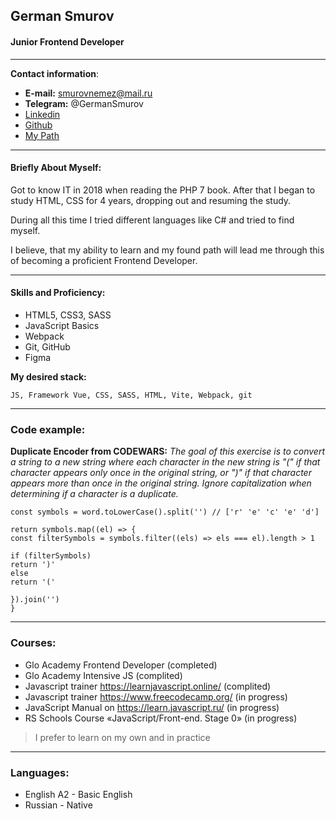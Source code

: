 
## German Smurov


#### Junior Frontend Developer

---


__Contact information__:
* __E-mail:__ smurovnemez@mail.ru
* __Telegram:__ @GermanSmurov
* [Linkedin](https://www.linkedin.com/in/badvoice-developer/)
* [Github](https://github.com/BadVoice)
* [My Path](https://smartprogress.do/goal/406821/)

---

#### Briefly About Myself:

Got to know IT in 2018 when reading the PHP 7 book.
After that I began to study HTML, CSS for 4 years, dropping out and resuming the study.

During all this time I tried different languages like C# and tried to find myself.

I believe, that my ability to learn and my found path will lead me through this of becoming a proficient Frontend Developer.


---

#### Skills and Proficiency:
* HTML5, CSS3, SASS
* JavaScript Basics
* Webpack
* Git, GitHub
* Figma

__My desired stack:__

``` JS, Framework Vue, CSS, SASS, HTML, Vite, Webpack, git ```

---

### Code example:

__Duplicate Encoder from CODEWARS:__
*The goal of this exercise is to convert a string to a new string where each character in the new string is "(" if that character appears only once in the original string, or ")" if that character appears more than once in the original string. Ignore capitalization when determining if a character is a duplicate.*

``` const duplicateEncode = (word) => {
const symbols = word.toLowerCase().split('') // ['r' 'e' 'c' 'e' 'd']

return symbols.map((el) => {
const filterSymbols = symbols.filter((els) => els === el).length > 1

if (filterSymbols)
return ')'
else
return '('

}).join('')
}
```

---

### Courses:
* Glo Academy Frontend Developer (completed)
* Glo Academy Intensive JS (complited)
* Javascript trainer https://learnjavascript.online/ (complited)
* Javascript trainer https://www.freecodecamp.org/ (in progress)
* JavaScript Manual on https://learn.javascript.ru/ (in progress)
* RS Schools Course «JavaScript/Front-end. Stage 0» (in progress)

> I prefer to learn on my own and in practice

---

### Languages:
* English A2 - Basic English
* Russian - Native
